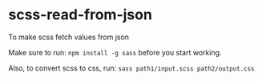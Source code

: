 # scss-read-from-json
To make scss fetch values from json


Make sure to run:
`npm install -g sass`
before you start working.

Also, to convert scss to css, run:
`sass path1/input.scss path2/output.css`

